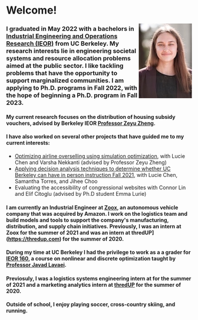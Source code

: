 # Welcome!

<img align="right" src="/assets/photo.jpeg">

### I graduated in May 2022 with a bachelors in [Industrial Engineering and Operations Research (IEOR)](https://ieor.berkeley.edu) from UC Berkeley. My research interests lie in engineering societal systems and resource allocation problems aimed at the public sector. I like tackling problems that have the opportunity to support marginalized communities. I am applying to Ph.D. programs in Fall 2022, with the hope of beginning a Ph.D. program in Fall 2023.

#### My current research focuses on the distribution of housing subsidy vouchers, advised by Berkeley IEOR [Professor Zeyu Zheng](https://zheng.ieor.berkeley.edu/).

#### I have also worked on several other projects that have guided me to my current interests:
- [Optimizing airline overselling using simulation optimization](https://github.com/nataliecandersson/nataliecandersson.github.io/blob/main/files/IEOR_174_Project_Report.pdf), with Lucie Chen and Varsha Nekkanti (advised by Professor Zeyu Zheng)
- [Applying decision analysis techniques to determine whether UC Berkeley can have in person instruction Fall 2021](https://www.youtube.com/watch?v=e00QR-h2t6M), with Lucie Chen, Samantha Torres, and Jihee Choo
- Evaluating the accessibility of congressional websites with Connor Lin and Elif Citoglu (advised by Ph.D student Emma Lurie)

#### I am currently an Industrial Engineer at [Zoox](https://zoox.com), an autonomous vehicle company that was acquired by Amazon. I work on the logistics team and build models and tools to support the company's manufacturing, distribution, and supply chain initiatives. Previously, I was an intern at Zoox for the summer of 2021 and was an intern at thredUP](https://thredup.com) for the summer of 2020.

#### During my time at UC Berkeley I had the privilege to work as a a grader for [IEOR 160](https://lavaei.ieor.berkeley.edu/Course_IEOR160_Spring_2022.html), a course on nonlinear and discrete optimization taught by [Professor Javad Lavaei](https://lavaei.ieor.berkeley.edu/index.html). 

#### Previosuly, I was a logistics systems engineering intern at  for the summer of 2021 and a marketing analytics intern at [thredUP](https://thredup.com) for the summer of 2020.

#### Outside of school, I enjoy playing soccer, cross-country skiing, and running. 

